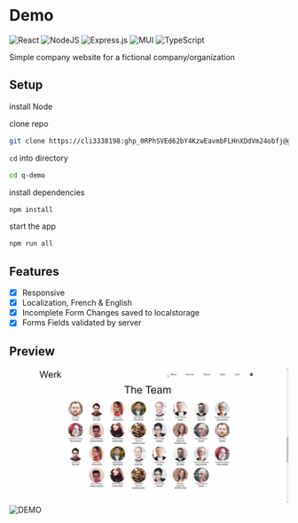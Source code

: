 # Demo

![React](https://img.shields.io/badge/react-%2320232a.svg?style=for-the-badge&logo=react&logoColor=%2361DAFB)
![NodeJS](https://img.shields.io/badge/node.js-6DA55F?style=for-the-badge&logo=node.js&logoColor=white)
![Express.js](https://img.shields.io/badge/express.js-%23404d59.svg?style=for-the-badge&logo=express&logoColor=%2361DAFB)
![MUI](https://img.shields.io/badge/MUI-%230081CB.svg?style=for-the-badge&logo=mui&logoColor=white)
![TypeScript](https://img.shields.io/badge/typescript-%23007ACC.svg?style=for-the-badge&logo=typescript&logoColor=white)

Simple company website for a fictional company/organization

## Setup

install Node

clone repo

```sh
git clone https://cli3338198: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@github.com/cli3338198/q-demo.git
```

`cd` into directory

```sh
cd q-demo
```

install dependencies

```sh
npm install
```

start the app

```sh
npm run all
```

## Features

- [x] Responsive
- [x] Localization, French & English
- [x] Incomplete Form Changes saved to localstorage
- [x] Forms Fields validated by server

## Preview

![DEMO](/front/public/01.gif)
![DEMO](/front/public/02.gif)
